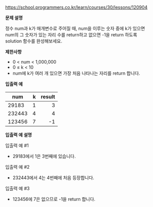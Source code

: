 https://school.programmers.co.kr/learn/courses/30/lessons/120904

**문제 설명**

정수 num과 k가 매개변수로 주어질 때, num을 이루는 숫자 중에 k가 있으면 <br> 
num의 그 숫자가 있는 자리 수를 return하고 없으면 -1을 return 하도록 <br> 
solution 함수를 완성해보세요.

**제한사항**

- 0 < num < 1,000,000
- 0 ≤ k < 10
- num에 k가 여러 개 있으면 가장 처음 나타나는 자리를 return 합니다.

**입출력 예**

| num    |  	k | 	result |
|--------|----:|--------:|
| 29183  |  	1 |      	3 |
| 232443 |  	4 |      	4 |
| 123456 |  	7 |     	-1 |

**입출력 예 설명**

입출력 예 #1

- 29183에서 1은 3번째에 있습니다.

입출력 예 #2

- 232443에서 4는 4번째에 처음 등장합니다.

입출력 예 #3

- 123456에 7은 없으므로 -1을 return 합니다.